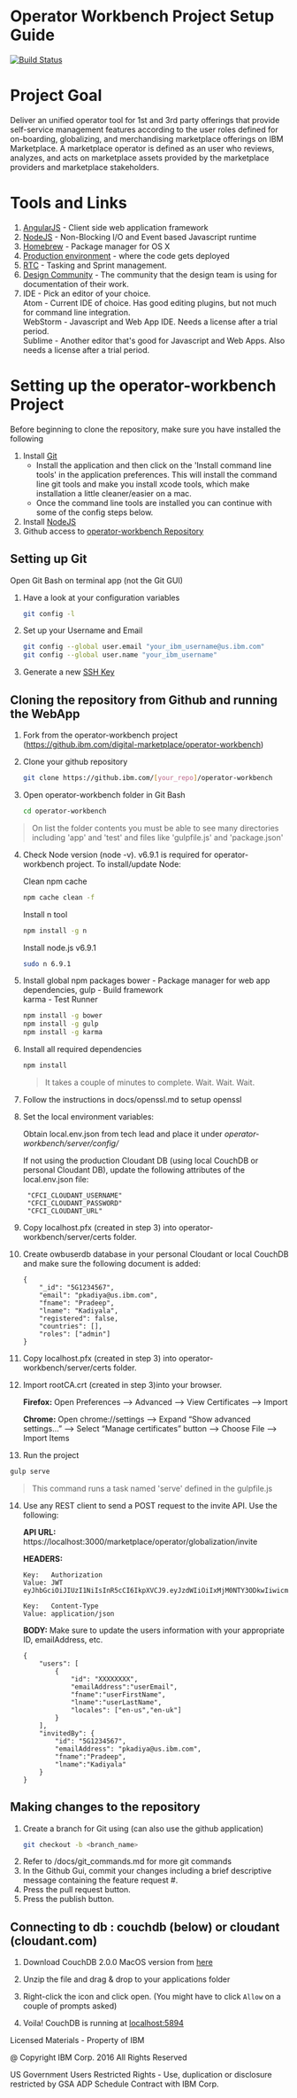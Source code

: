# Operator Workbench Project Setup Guide

[![Build Status](https://travis.innovate.ibm.com/digital-marketplace/operator-workbench.svg?token=seVCezF9zYwaDU6Z2NDz&branch=master)](https://travis.innovate.ibm.com/digital-marketplace/operator-workbench)

# Project Goal

Deliver an unified operator tool for 1st and 3rd party offerings that provide self-service management features according to the user roles defined for on-boarding, globalizing, and merchandising marketplace offerings on IBM Marketplace. A marketplace operator is defined as an user who reviews, analyzes, and acts on marketplace assets provided by the marketplace providers and marketplace stakeholders.

# Tools and Links

1. [AngularJS][Link to AngularJS] - Client side web application framework
2. [NodeJS][Link to NodeJS] - Non-Blocking I/O and Event based Javascript runtime
3. [Homebrew][Link to Homebrew] - Package manager for OS X
4. [Production environment][Link to production] - where the code gets deployed
5. [RTC][Link to RTC] - Tasking and Sprint management.
6. [Design Community][Link to Design Community] - The community that the design team is using for documentation of their work.
7. IDE - Pick an editor of your choice.  
       Atom - Current IDE of choice.  Has good editing plugins, but not much for command line integration.  
       ​WebStorm - Javascript and Web App IDE.  Needs a license after a trial period.  
       Sublime - Another editor that's good for Javascript and Web Apps. Also needs a license after a trial period.

# Setting up the operator-workbench Project

Before beginning to clone the repository, make sure you have installed the following
1. Install [Git][Link to Git Download]
    - Install the application and then click on the 'Install command line tools' in the application preferences. This will install the command line git tools and make you install xcode tools, which make installation a little cleaner/easier on a mac.
    - Once the command line tools are installed you can continue with some of the config steps below.
2. Install [NodeJS][Link to NodeJS Download]
3. Github access to [operator-workbench Repository][Link to Github operator-workbench]

## Setting up Git

Open Git Bash on terminal app (not the Git GUI)

1. Have a look at your configuration variables
   ```sh
   git config -l
   ```
2. Set up your Username and Email
   ```sh
   git config --global user.email "your_ibm_username@us.ibm.com"
   git config --global user.name "your_ibm_username"
   ```
3. Generate a new [SSH Key][Link to generate ssh key]

## Cloning the repository from Github and running the WebApp

1. Fork from the operator-workbench project (https://github.ibm.com/digital-marketplace/operator-workbench)

2. Clone your github repository
   ```sh
   git clone https://github.ibm.com/[your_repo]/operator-workbench
   ```

3. Open operator-workbench folder in Git Bash
   ```sh
   cd operator-workbench
   ```
>On list the folder contents you must be able to see many directories including 'app' and 'test' and files like 'gulpfile.js' and 'package.json'

4. Check Node version (node -v). v6.9.1 is required for operator-workbench project. To install/update Node:

   Clean npm cache
   ```sh
   npm cache clean -f
   ```
   Install n tool
   ```sh
   npm install -g n
   ```
   Install node.js v6.9.1
   ```sh
   sudo n 6.9.1
   ```

5. Install  global npm packages
    bower - Package manager for web app dependencies,
    gulp - Build framework  
    karma - Test Runner

   ```sh
   npm install -g bower
   npm install -g gulp
   npm install -g karma
   ```

6. Install all required dependencies
   ```sh
   npm install
   ```
   >It takes a couple of minutes to complete. Wait. Wait. Wait.


7. Follow the instructions in docs/openssl.md to setup openssl


8. Set the local environment variables:

    Obtain local.env.json from tech lead and place it under *operator-workbench/server/config/*
    
    If not using the production Cloudant DB (using local CouchDB or personal Cloudant DB), update the following attributes of the local.env.json file:
        
        "CFCI_CLOUDANT_USERNAME"
        "CFCI_CLOUDANT_PASSWORD"
        "CFCI_CLOUDANT_URL"

9. Copy localhost.pfx (created in step 3) into operator-workbench/server/certs folder.

10. Create owbuserdb database in your personal Cloudant or local CouchDB and make sure the following document is added:

        {
            "_id": "5G1234567",
            "email": "pkadiya@us.ibm.com",
            "fname": "Pradeep",
            "lname": "Kadiyala",
            "registered": false,
            "countries": [],
            "roles": ["admin"]
        }

11. Copy localhost.pfx (created in step 3) into operator-workbench/server/certs folder.

12. Import rootCA.crt (created in step 3)into your browser.
    
    **Firefox:**
        Open Preferences —> Advanced —> View Certificates —> Import

    **Chrome:**
    Open chrome://settings —> Expand “Show advanced settings…” —> Select “Manage certificates” button —> Choose File —> Import Items

13. Run the project
   ```sh
   gulp serve
   ```
   >This command runs a task named 'serve' defined in the gulpfile.js

14. Use any REST client to send a POST request to the invite API.  Use the following:
    
    **API URL:** https://localhost:3000/marketplace/operator/globalization/invite
    
    **HEADERS:**
    
        Key:   Authorization
        Value: JWT eyJhbGciOiJIUzI1NiIsInR5cCI6IkpXVCJ9.eyJzdWIiOiIxMjM0NTY3ODkwIiwicm9sZXMiOlsiYWRtaW4iXSwiZGVzY3JpcHRpb24iOiIifQ.z_ddxudTb_fX9q4x1Itd3bZwyQJiRZmiWvbRsjfwzwI

        Key:   Content-Type
        Value: application/json

    **BODY:**  Make sure to update the users information with your appropriate ID, emailAddress, etc.
    
        {
            "users": [
                {
                    "id": "XXXXXXXX",
                    "emailAddress":"userEmail",
                    "fname":"userFirstName",
                    "lname":"userLastName",
                    "locales": ["en-us","en-uk"]
                }
            ],
            "invitedBy": {
                "id": "5G1234567",
                "emailAddress": "pkadiya@us.ibm.com",
                "fname":"Pradeep",
                "lname":"Kadiyala"
            }
        }
        


## Making changes to the repository

1. Create a branch for Git using (can also use the github application)
   ```sh
   git checkout -b <branch_name>
   ```
2. Refer to /docs/git_commands.md for more git commands
3. In the Github Gui, commit your changes including a brief descriptive message containing the feature request #.
4. Press the pull request button.
5. Press the publish button.


## Connecting to db : couchdb (below) or cloudant (cloudant.com)

1. Download CouchDB 2.0.0 MacOS version from [here](https://dl.bintray.com/apache/couchdb/mac/2.0.0/Apache-CouchDB-2.0.0.zip)

2. Unzip the file and drag & drop to your applications folder

3. Right-click the icon and click open. (You might have to click `Allow` on a couple of prompts asked)

4. Voila! CouchDB is running at [localhost:5894](http://127.0.0.1:5984/_utils/)

Licensed Materials - Property of IBM

@ Copyright IBM Corp. 2016 All Rights Reserved

US Government Users Restricted Rights - Use, duplication or disclosure restricted by GSA ADP Schedule Contract with IBM Corp.


[Link to Git Download]: https://central.github.com/mac/latest
[Link to NodeJS Download]: https://nodejs.org/download/
[Link to Github operator-workbench]: https://github.ibm.com/digital-marketplace/operator-workbench
[Link to AngularJS]: https://angularjs.org/
[Link to NodeJS]: https://nodejs.org/
[Link to Homebrew]: http://brew.sh/
[Link to production]: https://wwwpoc.ibm.com/marketplace/next/workbench
[Link to generate ssh key]: https://help.github.com/enterprise/2.2/user/articles/generating-ssh-keys/
[Link to RTC]: https://rtp-rtc9.tivlab.raleigh.ibm.com:9443/jazz/web
[Link to WebSphere Portal Documentation]: http://www.ibm.com/support/knowledgecenter/SSHRKX_8.5.0/welcome/wp_welcome.html
[Link to Design Community]: https://apps.na.collabserv.com/communities/service/html/communitystart?communityUuid=aecb7c73-2c00-46e6-985c-cca9c1e2c105
